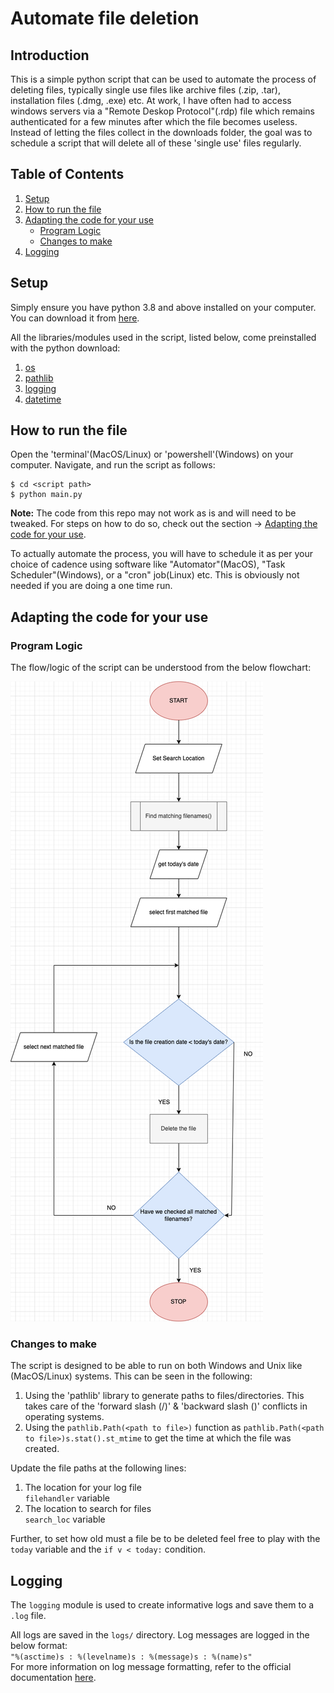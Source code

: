 # Automate file deletion

## Introduction

This is a simple python script that can be used to automate the process of deleting files, typically single use files like archive files (.zip, .tar), installation files (.dmg, .exe) etc.
At work, I have often had to access windows servers via a "Remote Deskop Protocol"(.rdp) file which remains authenticated for a few minutes after which the file becomes useless. Instead of
letting the files collect in the downloads folder, the goal was to schedule a script that will delete all of these 'single use' files regularly.

## Table of Contents

1. [Setup](#setup)
2. [How to run the file](#how-to-run-the-file)
3. [Adapting the code for your use](#adapting-the-code-for-your-use)
    * [Program Logic](#program-logic)
    * [Changes to make](#changes-to-make)
4. [Logging](#logging)

## Setup

Simply ensure you have python 3.8 and above installed on your computer. You can download it from [here](https://www.python.org/downloads/).  

All the libraries/modules used in the script, listed below, come preinstalled with the python download:
1. [os](https://docs.python.org/3/library/os.html)
2. [pathlib](https://docs.python.org/3/library/pathlib.html)
3. [logging](https://docs.python.org/3/library/logging.html)
4. [datetime](https://docs.python.org/3/library/datetime.html)

## How to run the file

Open the 'terminal'(MacOS/Linux) or 'powershell'(Windows) on your computer. Navigate, and run the script as follows:
```
$ cd <script path>
$ python main.py
```

**Note:** The code from this repo may not work as is and will need to be tweaked. For steps on how to do so, check out the section -> [Adapting the code for your use](#adapting-the-code-for-your-use).

To actually automate the process, you will have to schedule it as per your choice of cadence using software like "Automator"(MacOS), "Task Scheduler"(Windows), or a "cron" job(Linux) etc. This is 
obviously not needed if you are doing a one time run.

## Adapting the code for your use

### Program Logic

The flow/logic of the script can be understood from the below flowchart:  

<img src="program_logic/automate_delete_file.png" alt="program-flowchart">  

### Changes to make

The script is designed to be able to run on both Windows and Unix like (MacOS/Linux) systems. This can be seen in the following:
1. Using the 'pathlib' library to generate paths to files/directories. This takes care of the 'forward slash (/)' & 'backward slash (\)' conflicts in operating systems.
2. Using the `pathlib.Path(<path to file>)` function as `pathlib.Path(<path to file>)s.stat().st_mtime` to get the time at which the file was created.

Update the file paths at the following lines:
1. The location for your log file  
    `filehandler` variable
2. The location to search for files  
    `search_loc` variable

Further, to set how old must a file be to be deleted feel free to play with the `today` variable and the `if v < today:` condition. 

## Logging

The `logging` module is used to create informative logs and save them to a `.log` file.  

All logs are saved in the `logs/` directory. Log messages are logged in the below format:  
`"%(asctime)s : %(levelname)s : %(message)s : %(name)s"`  
For more information on log message formatting, refer to the official documentation [here](https://docs.python.org/3/library/logging.html#logrecord-attributes).

